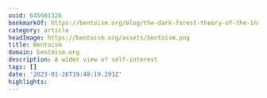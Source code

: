 ```yaml
---
uuid: 645601326
bookmarkOf: https://bentoism.org/blog/the-dark-forest-theory-of-the-internet
category: article
headImage: https://bentoism.org/assets/bentoism.png
title: Bentoism
domain: bentoism.org
description: A wider view of self-interest
tags: []
date: '2023-01-26T19:48:19.291Z'
highlights: 
---
```



